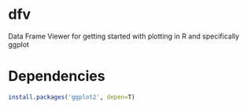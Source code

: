 dfv
===

Data Frame Viewer for getting started with plotting in R and specifically ggplot




Dependencies
===
```R
install.packages('ggplot2', depen=T)
```